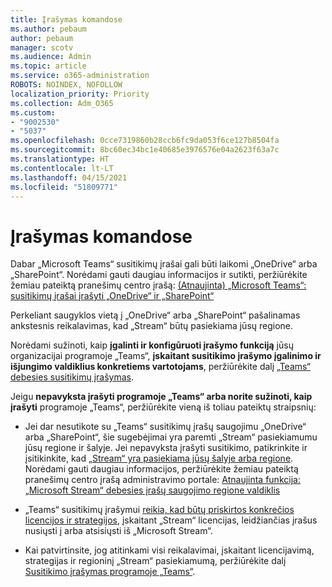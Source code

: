 ```yaml
---
title: Įrašymas komandose
ms.author: pebaum
author: pebaum
manager: scotv
ms.audience: Admin
ms.topic: article
ms.service: o365-administration
ROBOTS: NOINDEX, NOFOLLOW
localization_priority: Priority
ms.collection: Adm_O365
ms.custom:
- "9002530"
- "5037"
ms.openlocfilehash: 0cce7319860b28ccb6fc9da053f6ce127b8504fa
ms.sourcegitcommit: 8bc60ec34bc1e40685e3976576e04a2623f63a7c
ms.translationtype: HT
ms.contentlocale: lt-LT
ms.lasthandoff: 04/15/2021
ms.locfileid: "51809771"
---
```

# <a name="recording-in-teams"></a>Įrašymas komandose

Dabar „Microsoft Teams“ susitikimų įrašai gali būti laikomi „OneDrive“ arba „SharePoint“. Norėdami gauti daugiau informacijos ir sutikti, peržiūrėkite žemiau pateiktą pranešimų centro įrašą: [(Atnaujinta) „Microsoft Teams“: susitikimų įrašai įrašyti „OneDrive“ ir „SharePoint“](https://portal.microsoft.com/Adminportal/Home?ref=MessageCenter&id=MC222640)

Perkeliant saugyklos vietą į „OneDrive“ arba „SharePoint“ pašalinamas ankstesnis reikalavimas, kad „Stream“ būtų pasiekiama jūsų regione.

Norėdami sužinoti, kaip **įgalinti ir konfigūruoti įrašymo funkciją** jūsų organizacijai programoje „Teams“, **įskaitant susitikimo įrašymo įgalinimo ir išjungimo valdiklius konkretiems vartotojams**, peržiūrėkite dalį [„Teams“ debesies susitikimų įrašymas](https://docs.microsoft.com/microsoftteams/cloud-recording).

Jeigu **nepavyksta įrašyti programoje „Teams“ arba norite sužinoti, kaip įrašyti** programoje „Teams“, peržiūrėkite vieną iš toliau pateiktų straipsnių:

- Jei dar nesutikote su „Teams“ susitikimų įrašų saugojimu „OneDrive“ arba „SharePoint“, šie sugebėjimai yra paremti „Stream“ pasiekiamumu jūsų regione ir šalyje. Jei nepavyksta įrašyti susitikimo, patikrinkite ir įsitikinkite, kad [„Stream“ yra pasiekiama jūsų šalyje arba regione](https://docs.microsoft.com/stream/faq#which-regions-does-microsoft-stream-host-my-data-in). Norėdami gauti daugiau informacijos, peržiūrėkite žemiau pateiktą pranešimų centro įrašą administravimo portale: [Atnaujinta funkcija: „Microsoft Stream“ debesies įrašų saugojimo regione valdiklis](https://admin.microsoft.com/AdminPortal/Home#/MessageCenter?id=MC214327)

- „Teams“ susitikimų įrašymui [reikia, kad būtų priskirtos konkrečios licencijos ir strategijos](https://docs.microsoft.com/microsoftteams/cloud-recording#prerequisites-for-teams-cloud-meeting-recording), įskaitant „Stream“ licencijas, leidžiančias įrašus nusiųsti į arba atsisiųsti iš „Microsoft Stream“.

- Kai patvirtinsite, jog atitinkami visi reikalavimai, įskaitant licencijavimą, strategijas ir regioninį „Stream“ pasiekiamumą, peržiūrėkite dalį [Susitikimo įrašymas programoje „Teams“](https://support.office.com/article/34dfbe7f-b07d-4a27-b4c6-de62f1348c24).
